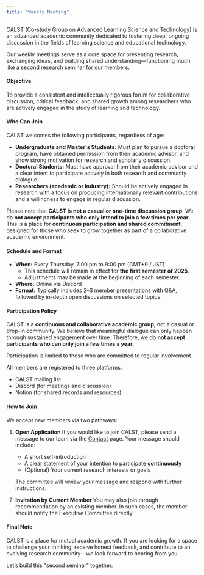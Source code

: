```yaml
---
title: "Weekly Meeting"
---
```


CALST (Co-study Group on Advanced Learning Science and Technology) is an advanced academic community dedicated to fostering deep, ongoing discussion in the fields of learning science and educational technology.

Our weekly meetings serve as a core space for presenting research, exchanging ideas, and building shared understanding—functioning much like a second research seminar for our members.

#### Objective

To provide a consistent and intellectually rigorous forum for collaborative discussion, critical feedback, and shared growth among researchers who are actively engaged in the study of learning and technology.


#### Who Can Join

CALST welcomes the following participants, regardless of age:

- **Undergraduate and Master's Students:** Must plan to pursue a doctoral program, have obtained permission from their academic advisor, and show strong motivation for research and scholarly discussion.
- **Doctoral Students:** Must have approval from their academic advisor and a clear intent to participate actively in both research and community dialogue.
- **Researchers (academic or industry):** Should be actively engaged in research with a focus on producing internationally relevant contributions and a willingness to engage in regular discussion.

Please note that **CALST is not a casual or one-time discussion group**.
We do **not accept participants who only intend to join a few times per year**.
This is a place for **continuous participation and shared commitment**, designed for those who seek to grow together as part of a collaborative academic environment.

#### Schedule and Format

- **When:** Every Thursday, 7:00 pm to 9:00 pm (GMT+9 / JST)
  - This schedule will remain in effect for **the first semester of 2025**.
  - Adjustments may be made at the beginning of each semester.
- **Where:** Online via Discord
- **Format:** Typically includes 2–3 member presentations with Q&A, followed by in-depth open discussions on selected topics.

#### Participation Policy

CALST is a **continuous and collaborative academic group**, not a casual or drop-in community.
We believe that meaningful dialogue can only happen through sustained engagement over time. Therefore, we do **not accept participants who can only join a few times a year**.

Participation is limited to those who are committed to regular involvement.

All members are registered to three platforms:
- CALST mailing list
- Discord (for meetings and discussion)
- Notion (for shared records and resources)

#### How to Join

We accept new members via two pathways:

1. **Open Application**
   If you would like to join CALST, please send a message to our team via the [Contact](/contact) page.
   Your message should include:
   - A short self-introduction
   - A clear statement of your intention to participate **continuously**
   - (Optional) Your current research interests or goals

   The committee will review your message and respond with further instructions.

2. **Invitation by Current Member**
   You may also join through recommendation by an existing member. In such cases, the member should notify the Executive Committee directly.

#### Final Note

CALST is a place for mutual academic growth. If you are looking for a space to challenge your thinking, receive honest feedback, and contribute to an evolving research community—we look forward to hearing from you.

Let’s build this "second seminar" together.
